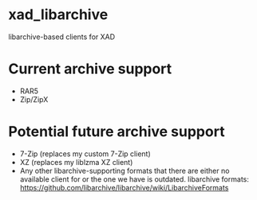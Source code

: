 # xad_libarchive
libarchive-based clients for XAD

# Current archive support
* RAR5
* Zip/ZipX

# Potential future archive support
* 7-Zip (replaces my custom 7-Zip client)
* XZ (replaces my liblzma XZ client)
* Any other libarchive-supporting formats that there are either no available client for or the one we have is outdated.
libarchive formats: https://github.com/libarchive/libarchive/wiki/LibarchiveFormats
